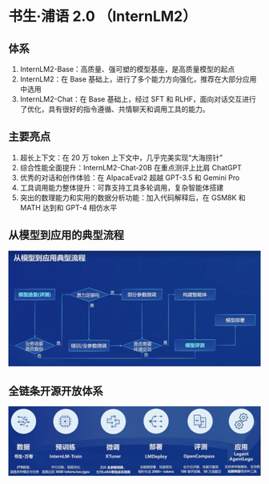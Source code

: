 # 书生·浦语 2.0 （InternLM2）
## 体系
1. InternLM2-Base：高质量、强可塑的模型基座，是高质量模型的起点
2. InternLM2：在 Base 基础上，进行了多个能力方向强化，推荐在大部分应用中选用
3. InternLM2-Chat：在 Base 基础上，经过 SFT 和 RLHF，面向对话交互进行了优化，具有很好的指令遵循、共情聊天和调用工具的能力。


## 主要亮点
1. 超长上下文：在 20 万 token 上下文中，几乎完美实现“大海捞针”
2. 综合性能全面提升：InternLM2-Chat-20B 在重点测评上比肩 ChatGPT
3. 优秀的对话和创作体验：在 AIpacaEval2 超越 GPT-3.5 和 Gemini Pro
4. 工具调用能力整体提升：可靠支持工具多轮调用，复杂智能体搭建
5. 突出的数理能力和实用的数据分析功能：加入代码解释后，在 GSM8K 和 MATH 达到和 GPT-4 相仿水平


## 从模型到应用的典型流程
![img.png](img.png)


## 全链条开源开放体系
![img_1.png](img_1.png)



